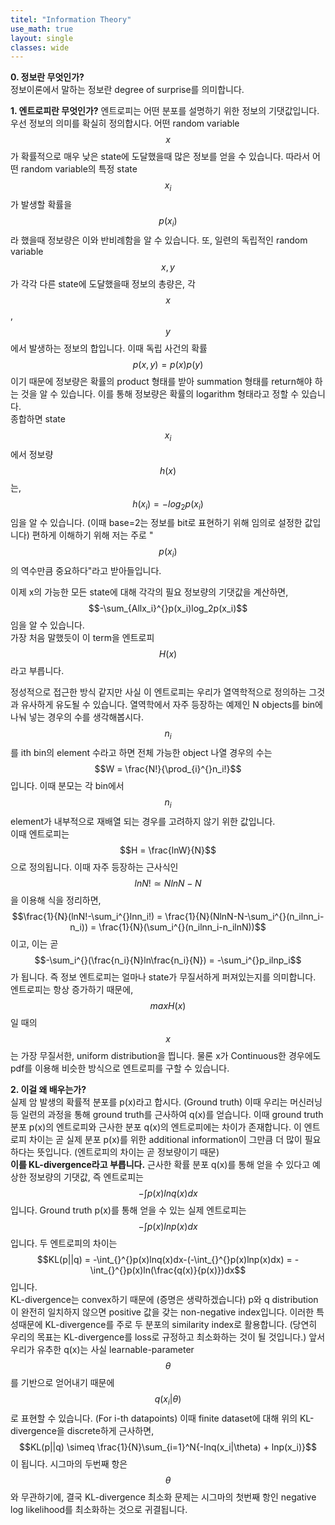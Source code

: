 ```yaml
---
titel: "Information Theory"
use_math: true
layout: single
classes: wide
---
```


**0. 정보란 무엇인가?**  
정보이론에서 말하는 정보란 degree of surprise를 의미합니다. 

**1. 엔트로피란 무엇인가?**
엔트로피는 어떤 분포를 설명하기 위한 정보의 기댓값입니다. 우선 정보의 의미를 확실히 정의합시다.
어떤 random variable $$x$$가 확률적으로 매우 낮은 state에 도달했을때 많은 정보를 얻을 수 있습니다. 따라서 어떤 random variable의 특정 state $$x_i$$가 발생할 확률을 $$p(x_i)$$라 했을때 정보량은 이와 반비례함을 알 수 있습니다. 또, 일련의 독립적인 random variable $$x, y$$가 각각 다른 state에 도달했을때 정보의 총량은, 각 $$x$$, $$y$$에서 발생하는 정보의 합입니다. 이때 독립 사건의 확률 $$p(x,y) = p(x)p(y)$$이기 때문에 정보량은 확률의 product 형태를 받아 summation 형태를 return해야 하는 것을 알 수 있습니다. 이를 통해 정보량은 확률의 logarithm 형태라고 정할 수 있습니다.  
종합하면 state $$x_i$$에서 정보량 $$h(x)$$는,  
$$h(x_i) = -log_2p(x_i)$$임을 알 수 있습니다. (이때 base=2는 정보를 bit로 표현하기 위해 임의로 설정한 값입니다) 편하게 이해하기 위해 저는 주로 "$$p(x_i)$$의 역수만큼 중요하다"라고 받아들입니다.

이제 x의 가능한 모든 state에 대해 각각의 필요 정보량의 기댓값을 계산하면,  
$$-\sum_{Allx_i}^{}p(x_i)log_2p(x_i)$$임을 알 수 있습니다.  
가장 처음 말했듯이 이 term을 엔트로피 $$H(x)$$라고 부릅니다.  
  
정성적으로 접근한 방식 같지만 사실 이 엔트로피는 우리가 열역학적으로 정의하는 그것과 유사하게 유도될 수 있습니다. 열역학에서 자주 등장하는 예제인 N objects를 bin에 나눠 넣는 경우의 수를 생각해봅시다. $$n_i$$를 ith bin의 element 수라고 하면 전체 가능한 object 나열 경우의 수는  
$$W = \frac{N!}{\prod_{i}^{}n_i!}$$입니다. 이때 분모는 각 bin에서 $$n_i$$ element가 내부적으로 재배열 되는 경우를 고려하지 않기 위한 값입니다.  
이때 엔트로피는 $$H = \frac{lnW}{N}$$으로 정의됩니다. 이때 자주 등장하는 근사식인 $$lnN!\simeq NlnN-N$$을 이용해 식을 정리하면,  
$$\frac{1}{N}(lnN!-\sum_i^{}lnn_i!) = \frac{1}{N}(NlnN-N-\sum_i^{}(n_ilnn_i-n_i)) = \frac{1}{N}(\sum_i^{}(n_ilnn_i-n_ilnN))$$이고, 이는 곧  
$$-\sum_i^{}(\frac{n_i}{N}ln\frac{n_i}{N}) = -\sum_i^{}p_ilnp_i$$가 됩니다. 즉 정보 엔트로피는 얼마나 state가 무질서하게 퍼져있는지를 의미합니다. 엔트로피는 항상 증가하기 때문에, $$max H(x)$$일 때의 $$x$$는 가장 무질서한, uniform distribution을 띕니다. 물론 x가 Continuous한 경우에도 pdf를 이용해 비슷한 방식으로 엔트로피를 구할 수 있습니다.

**2. 이걸 왜 배우는가?**  
실제 암 발생의 확률적 분포를 p(x)라고 합시다. (Ground truth) 이때 우리는 머신러닝 등 일련의 과정을 통해 ground truth를 근사하여 q(x)를 얻습니다. 이때 ground truth 분포 p(x)의 엔트로피와 근사한 분포 q(x)의 엔트로피에는 차이가 존재합니다. 이 엔트로피 차이는 곧 실제 분포 p(x)를 위한 additional information이 그만큼 더 많이 필요하다는 뜻입니다. (엔트로피의 차이는 곧 정보량이기 때문)   
**이를 KL-divergence라고 부릅니다.** 근사한 확률 분포 q(x)를 통해 얻을 수 있다고 예상한 정보량의 기댓값, 즉 엔트로피는 $$-\int_{}^{}p(x)lnq(x)dx $$입니다. Ground truth p(x)를 통해 얻을 수 있는 실제 엔트로피는 $$-\int_{}^{}p(x)lnp(x)dx$$입니다. 두 엔트로피의 차이는   
$$KL(p||q) = -\int_{}^{}p(x)lnq(x)dx-(-\int_{}^{}p(x)lnp(x)dx) = -\int_{}^{}p(x)ln(\frac{q(x)}{p(x)})dx$$입니다.  
KL-divergence는 convex하기 때문에 (증명은 생략하겠습니다) p와 q distribution이 완전히 일치하지 않으면 positive 값을 갖는 non-negative index입니다. 이러한 특성때문에 KL-divergence를 주로 두 분포의 similarity index로 활용합니다. (당연히 우리의 목표는 KL-divergence를 loss로 규정하고 최소화하는 것이 될 것입니다.)
앞서 우리가 유추한 q(x)는 사실 learnable-parameter $$\theta$$를 기반으로 얻어내기 때문에 $$q(x_i|\theta)$$로 표현할 수 있습니다. (For i-th datapoints) 이때 finite dataset에 대해 위의 KL-divergence을 discrete하게 근사하면,  
$$KL(p||q) \simeq \frac{1}{N}\sum_{i=1}^N{-lnq(x_i|\theta) + lnp(x_i)}$$이 됩니다. 시그마의 두번째 항은 $$\theta$$와 무관하기에, 결국 KL-divergence 최소화 문제는 시그마의 첫번째 항인 negative log likelihood를 최소화하는 것으로 귀결됩니다.
